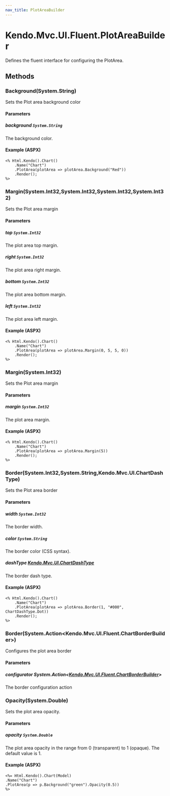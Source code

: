 ```yaml
---
nav_title: PlotAreaBuilder
---
```


# Kendo.Mvc.UI.Fluent.PlotAreaBuilder
Defines the fluent interface for configuring the PlotArea.




## Methods


### Background(System.String)
Sets the Plot area background color


#### Parameters

##### background `System.String`
The background color.




#### Example (ASPX)
    <% Html.Kendo().Chart()
        .Name("Chart")
        .PlotArea(plotArea => plotArea.Background("Red"))
        .Render();
    %>


### Margin(System.Int32,System.Int32,System.Int32,System.Int32)
Sets the Plot area margin


#### Parameters

##### top `System.Int32`
The plot area top margin.

##### right `System.Int32`
The plot area right margin.

##### bottom `System.Int32`
The plot area bottom margin.

##### left `System.Int32`
The plot area left margin.




#### Example (ASPX)
    <% Html.Kendo().Chart()
        .Name("Chart")
        .PlotArea(plotArea => plotArea.Margin(0, 5, 5, 0))
        .Render();
    %>


### Margin(System.Int32)
Sets the Plot area margin


#### Parameters

##### margin `System.Int32`
The plot area margin.




#### Example (ASPX)
    <% Html.Kendo().Chart()
        .Name("Chart")
        .PlotArea(plotArea => plotArea.Margin(5))
        .Render();
    %>


### Border(System.Int32,System.String,Kendo.Mvc.UI.ChartDashType)
Sets the Plot area border


#### Parameters

##### width `System.Int32`
The border width.

##### color `System.String`
The border color (CSS syntax).

##### dashType [Kendo.Mvc.UI.ChartDashType](/api/wrappers/aspnet-mvc/Kendo.Mvc.UI/ChartDashType)
The border dash type.




#### Example (ASPX)
    <% Html.Kendo().Chart()
        .Name("Chart")
        .PlotArea(plotArea => plotArea.Border(1, "#000", ChartDashType.Dot))
        .Render();
    %>


### Border(System.Action\<Kendo.Mvc.UI.Fluent.ChartBorderBuilder\>)
Configures the plot area border


#### Parameters

##### configurator System.Action<[Kendo.Mvc.UI.Fluent.ChartBorderBuilder](/api/wrappers/aspnet-mvc/Kendo.Mvc.UI.Fluent/ChartBorderBuilder)>
The border configuration action





### Opacity(System.Double)
Sets the plot area opacity.


#### Parameters

##### opacity `System.Double`
The plot area opacity in the range from 0 (transparent) to 1 (opaque).
            The default value is 1.




#### Example (ASPX)
    <%= Html.Kendo().Chart(Model)
    .Name("Chart")
    .PlotArea(p => p.Background("green").Opacity(0.5))
    %>



